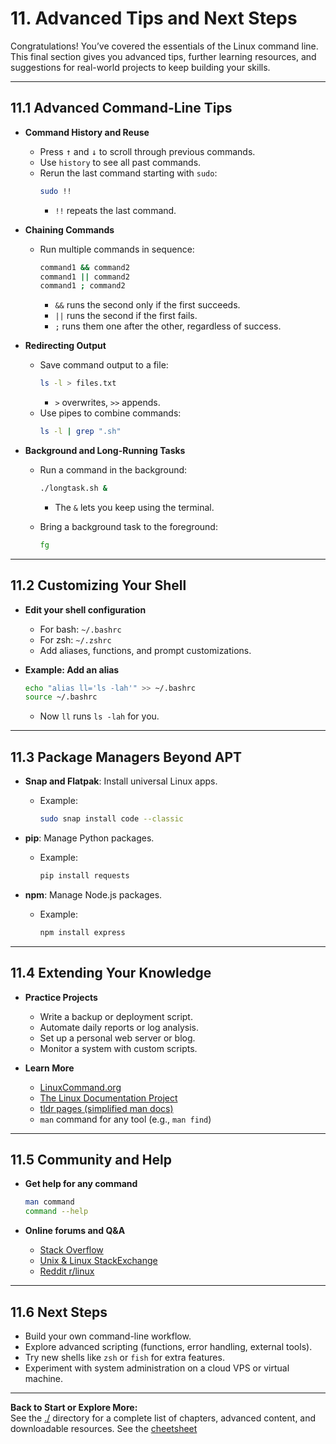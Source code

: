 # 11. Advanced Tips and Next Steps

Congratulations! You’ve covered the essentials of the Linux command line. This final section gives you advanced tips, further learning resources, and suggestions for real-world projects to keep building your skills.

---

## 11.1 Advanced Command-Line Tips

- **Command History and Reuse**
  - Press <kbd>↑</kbd> and <kbd>↓</kbd> to scroll through previous commands.
  - Use `history` to see all past commands.
  - Rerun the last command starting with `sudo`:
    ```bash
    sudo !!
    ```
    - `!!` repeats the last command.

- **Chaining Commands**
  - Run multiple commands in sequence:
    ```bash
    command1 && command2
    command1 || command2
    command1 ; command2
    ```
    - `&&` runs the second only if the first succeeds.
    - `||` runs the second if the first fails.
    - `;` runs them one after the other, regardless of success.

- **Redirecting Output**
  - Save command output to a file:
    ```bash
    ls -l > files.txt
    ```
    - `>` overwrites, `>>` appends.
  - Use pipes to combine commands:
    ```bash
    ls -l | grep ".sh"
    ```

- **Background and Long-Running Tasks**
  - Run a command in the background:
    ```bash
    ./longtask.sh &
    ```
    - The `&` lets you keep using the terminal.

  - Bring a background task to the foreground:
    ```bash
    fg
    ```

---

## 11.2 Customizing Your Shell

- **Edit your shell configuration**
  - For bash: `~/.bashrc`
  - For zsh: `~/.zshrc`
  - Add aliases, functions, and prompt customizations.

- **Example: Add an alias**
  ```bash
  echo "alias ll='ls -lah'" >> ~/.bashrc
  source ~/.bashrc
  ```
  - Now `ll` runs `ls -lah` for you.

---

## 11.3 Package Managers Beyond APT

- **Snap and Flatpak**: Install universal Linux apps.
  - Example:
    ```bash
    sudo snap install code --classic
    ```

- **pip**: Manage Python packages.
  - Example:
    ```bash
    pip install requests
    ```

- **npm**: Manage Node.js packages.
  - Example:
    ```bash
    npm install express
    ```

---

## 11.4 Extending Your Knowledge

- **Practice Projects**
  - Write a backup or deployment script.
  - Automate daily reports or log analysis.
  - Set up a personal web server or blog.
  - Monitor a system with custom scripts.

- **Learn More**
  - [LinuxCommand.org](http://linuxcommand.org/)
  - [The Linux Documentation Project](https://tldp.org/)
  - [tldr pages (simplified man docs)](https://tldr.sh/)
  - `man` command for any tool (e.g., `man find`)

---

## 11.5 Community and Help

- **Get help for any command**
  ```bash
  man command
  command --help
  ```

- **Online forums and Q&A**
  - [Stack Overflow](https://stackoverflow.com/)
  - [Unix & Linux StackExchange](https://unix.stackexchange.com/)
  - [Reddit r/linux](https://reddit.com/r/linux)

---

## 11.6 Next Steps

- Build your own command-line workflow.
- Explore advanced scripting (functions, error handling, external tools).
- Try new shells like `zsh` or `fish` for extra features.
- Experiment with system administration on a cloud VPS or virtual machine.

---

**Back to Start or Explore More:**  
See the [./](./) directory for a complete list of chapters, advanced content, and downloadable resources.
See the [cheetsheet](./12-linux-cli-cheat-sheet_Version2.md)
